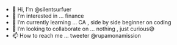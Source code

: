 - 👋 Hi, I’m @silentsurfuer
- 👀 I’m interested in ... finance 
- 🌱 I’m currently learning ... CA , side by side beginner on coding
- 💞️ I’m looking to collaborate on ... nothing , just curious😅
- 📫 How to reach me ... tweeter @rupamonamission

<!---
silentsurfuer/silentsurfuer is a ✨ special ✨ repository because its `README.md` (this file) appears on your GitHub profile.
You can click the Preview link to take a look at your changes.
--->
